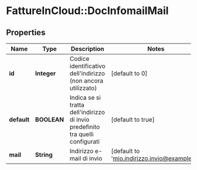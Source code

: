 # FattureInCloud::DocInfomailMail

## Properties
Name | Type | Description | Notes
------------ | ------------- | ------------- | -------------
**id** | **Integer** | Codice identificativo dell&#39;indirizzo (non ancora utilizzato) | [default to 0]
**default** | **BOOLEAN** | Indica se si tratta dell&#39;indirizzo di invio predefinito tra quelli configurati | [default to true]
**mail** | **String** | Indirizzo e-mail di invio | [default to &#39;mio.indirizzo.invio@example.it&#39;]


